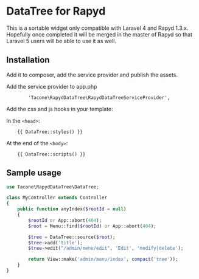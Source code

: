 # DataTree for Rapyd

This is a sortable widget only compatible with Laravel 4 and Rapyd 1.3.x.
Hopefully once completed it will be merged in the master of Rapyd so that
Laravel 5 users will be able to use it as well.

## Installation

Add it to composer, add the service provider and publish the assets.

Add the service provider to app.php
```
        'Tacone\RapydDataTree\RapydDataTreeServiceProvider',
```

Add the css and js hooks in your template:

In the `<head>`:
```
    {{ DataTree::styles() }}

```

At the end of the `<body>`:
```
    {{ DataTree::scripts() }}
```

## Sample usage

```php
use Tacone\RapydDataTree\DataTree;

class MyController extends Controller
{
    public function anyIndex($rootId = null)
    {
        $rootId or App::abort(404);
        $root = Menu::find($rootId) or App::abort(404);

        $tree = DataTree::source($root);
        $tree->add('title');
        $tree->edit("/admin/menu/edit", 'Edit', 'modify|delete');

        return View::make('admin/menu/index', compact('tree'));
    }
}
```